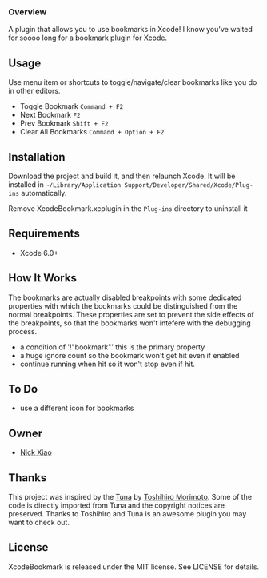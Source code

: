### Overview

A plugin that allows you to use bookmarks in Xcode! 
I know you've waited for soooo long for a bookmark plugin for Xcode.


## Usage

Use menu item or shortcuts to toggle/navigate/clear bookmarks like you do in other editors.

* Toggle Bookmark `Command + F2`
* Next Bookmark `F2`
* Prev Bookmark `Shift + F2`
* Clear All Bookmarks `Command + Option + F2`

## Installation
Download the project and build it, and then relaunch Xcode.
It will be installed in `~/Library/Application Support/Developer/Shared/Xcode/Plug-ins` automatically.

Remove XcodeBookmark.xcplugin in the `Plug-ins` directory to uninstall it

## Requirements

* Xcode 6.0+ 

## How It Works

The bookmarks are actually disabled breakpoints with some dedicated properties with which the bookmarks could be distinguished from the normal breakpoints. These properties are set to prevent the side effects of the breakpoints, so that the bookmarks won't intefere with the debugging process. 

* a condition of '!"bookmark"'
this is the primary property 
* a huge ignore count
so the bookmark won't get hit even if enabled
* continue running when hit
so it won't stop even if hit.

## To Do
* use a different icon for bookmarks


## Owner

- [Nick Xiao](http://github.com/nicoster)


## Thanks

This project was inspired by the [Tuna](https://github.com/dealforest/Tuna) by [Toshihiro Morimoto](http://github.com/dealforest). Some of the code is directly imported from Tuna and the copyright notices are preserved. Thanks to Toshihiro and Tuna is an awesome plugin you may want to check out.

## License

XcodeBookmark is released under the MIT license. See LICENSE for details.
